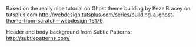 Based on the really nice tutorial on Ghost theme building by Kezz Bracey on tutsplus.com
http://webdesign.tutsplus.com/series/building-a-ghost-theme-from-scratch--webdesign-16179

Header and body background from Subtle Patterns: http://subtlepatterns.com/